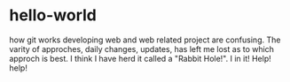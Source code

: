 # hello-world
 how git works
 developing web and web related project are confusing.
 The varity of approches, daily changes, updates, has 
 left me lost as to which approch is best.
 I think I have herd it called a "Rabbit Hole!". I in it!
 Help! help!

